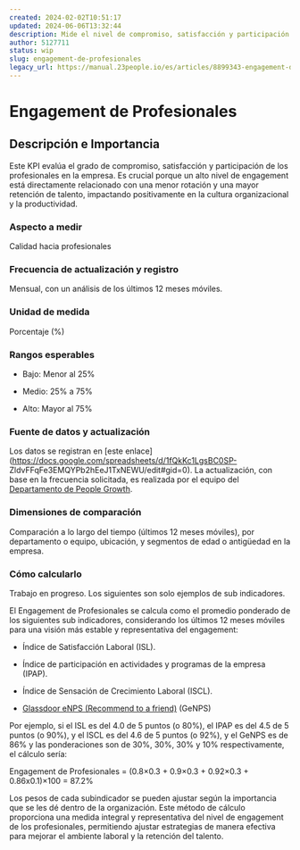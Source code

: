 ```yaml
---
created: 2024-02-02T10:51:17
updated: 2024-06-06T13:32:44
description: Mide el nivel de compromiso, satisfacción y participación de los profesionales en un periodo de 12 meses móviles.
author: 5127711
status: wip
slug: engagement-de-profesionales
legacy_url: https://manual.23people.io/es/articles/8899343-engagement-de-profesionales
---
```


# Engagement de Profesionales

## Descripción e Importancia

Este KPI evalúa el grado de compromiso, satisfacción y participación de los
profesionales en la empresa. Es crucial porque un alto nivel de engagement
está directamente relacionado con una menor rotación y una mayor retención de
talento, impactando positivamente en la cultura organizacional y la
productividad.

### Aspecto a medir

Calidad hacia profesionales

### Frecuencia de actualización y registro

Mensual, con un análisis de los últimos 12 meses móviles.

### Unidad de medida

Porcentaje (%)

### Rangos esperables

  * Bajo: Menor al 25%

  * Medio: 25% a 75%

  * Alto: Mayor al 75%

### Fuente de datos y actualización

Los datos se registran en [este
enlace](https://docs.google.com/spreadsheets/d/1fQkKc1LgsBC0SP-
ZldvFFqFe3EMQYPb2hEeJ1TxNEWU/edit#gid=0). La actualización, con base en la
frecuencia solicitada, es realizada por el equipo del [Departamento de People
Growth](/people-growth).

### Dimensiones de comparación

Comparación a lo largo del tiempo (últimos 12 meses móviles), por departamento
o equipo, ubicación, y segmentos de edad o antigüedad en la empresa.

### Cómo calcularlo

Trabajo en progreso. Los siguientes son solo ejemplos de sub indicadores.

El Engagement de Profesionales se calcula como el promedio ponderado de los
siguientes sub indicadores, considerando los últimos 12 meses móviles para una
visión más estable y representativa del engagement:

  * Índice de Satisfacción Laboral (ISL).

  * Índice de participación en actividades y programas de la empresa (IPAP).

  * Índice de Sensación de Crecimiento Laboral (ISCL).

  * [Glassdoor eNPS (Recommend to a friend)](/glassdoor-enps-recommend-to-a-friend) (GeNPS)

Por ejemplo, si el ISL es del 4.0 de 5 puntos (o 80%), el IPAP es del 4.5 de 5
puntos (o 90%), y el ISCL es del 4.6 de 5 puntos (o 92%), y el GeNPS es de 86%
y las ponderaciones son de 30%, 30%, 30% y 10% respectivamente, el cálculo
sería:

Engagement de Profesionales = (0.8×0.3 + 0.9×0.3 + 0.92×0.3 + 0.86x0.1)×100 =
87.2%

Los pesos de cada subindicador se pueden ajustar según la importancia que se
les dé dentro de la organización. Este método de cálculo proporciona una
medida integral y representativa del nivel de engagement de los profesionales,
permitiendo ajustar estrategias de manera efectiva para mejorar el ambiente
laboral y la retención del talento.



